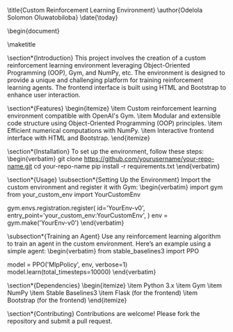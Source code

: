 \title{Custom Reinforcement Learning Environment}
\author{Odelola Solomon Oluwatobiloba}
\date{\today}

\begin{document}

\maketitle

\section*{Introduction}
This project involves the creation of a custom reinforcement learning environment leveraging Object-Oriented Programming (OOP), Gym, and NumPy, etc. The environment is designed to provide a unique and challenging platform for training reinforcement learning agents. The frontend interface is built using HTML and Bootstrap to enhance user interaction.

\section*{Features}
\begin{itemize}
    \item Custom reinforcement learning environment compatible with OpenAI's Gym.
    \item Modular and extensible code structure using Object-Oriented Programming (OOP) principles.
    \item Efficient numerical computations with NumPy.
    \item Interactive frontend interface with HTML and Bootstrap.
\end{itemize}

\section*{Installation}
To set up the environment, follow these steps:
\begin{verbatim}
git clone https://github.com/yourusername/your-repo-name.git
cd your-repo-name
pip install -r requirements.txt
\end{verbatim}

\section*{Usage}
\subsection*{Setting Up the Environment}
Import the custom environment and register it with Gym:
\begin{verbatim}
import gym
from your_custom_env import YourCustomEnv

gym.envs.registration.register(
    id='YourEnv-v0',
    entry_point='your_custom_env:YourCustomEnv',
)
env = gym.make('YourEnv-v0')
\end{verbatim}

\subsection*{Training an Agent}
Use any reinforcement learning algorithm to train an agent in the custom environment. Here’s an example using a simple agent:
\begin{verbatim}
from stable_baselines3 import PPO

model = PPO('MlpPolicy', env, verbose=1)
model.learn(total_timesteps=10000)
\end{verbatim}




\section*{Dependencies}
\begin{itemize}
    \item Python 3.x
    \item Gym
    \item NumPy
    \item Stable Baselines3
    \item Flask (for the frontend)
    \item Bootstrap (for the frontend)
\end{itemize}

\section*{Contributing}
Contributions are welcome! Please fork the repository and submit a pull request.


